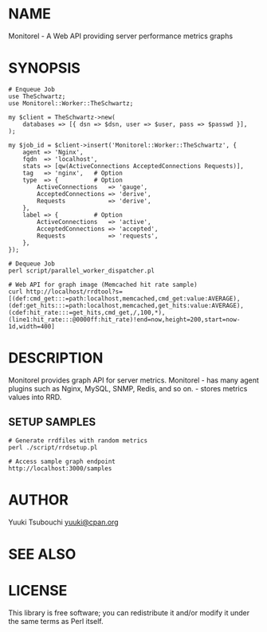 # NAME

Monitorel - A Web API providing server performance metrics graphs

# SYNOPSIS

    # Enqueue Job
    use TheSchwartz;
    use Monitorel::Worker::TheSchwartz;

    my $client = TheSchwartz->new(
        databases => [{ dsn => $dsn, user => $user, pass => $passwd }],
    );

    my $job_id = $client->insert('Monitorel::Worker::TheSchwartz', {
        agent => 'Nginx',
        fqdn  => 'localhost',
        stats => [qw(ActiveConnections AcceptedConnections Requests)],
        tag   => 'nginx',   # Option
        type  => {          # Option
            ActiveConnections   => 'gauge',
            AcceptedConnections => 'derive',
            Requests            => 'derive',
        },
        label => {          # Option
            ActiveConnections   => 'active',
            AcceptedConnections => 'accepted',
            Requests            => 'requests',
        },
    });

    # Dequeue Job
    perl script/parallel_worker_dispatcher.pl

    # Web API for graph image (Memcached hit rate sample)
    curl http://localhost/rrdtool?s=[(def:cmd_get:::=path:localhost,memcached,cmd_get:value:AVERAGE),(def:get_hits:::=path:localhost,memcached,get_hits:value:AVERAGE),(cdef:hit_rate:::=get_hits,cmd_get,/,100,*),(line1:hit_rate:::@0000ff:hit_rate)!end=now,height=200,start=now-1d,width=400]

# DESCRIPTION

Monitorel provides graph API for server metrics.
Monitorel
    - has many agent plugins such as Nginx, MySQL, SNMP, Redis, and so on.
    - stores metrics values into RRD.

## SETUP SAMPLES

    # Generate rrdfiles with random metrics
    perl ./script/rrdsetup.pl

    # Access sample graph endpoint
    http://localhost:3000/samples

# AUTHOR

Yuuki Tsubouchi <yuuki@cpan.org>

# SEE ALSO

# LICENSE

This library is free software; you can redistribute it and/or modify
it under the same terms as Perl itself.
